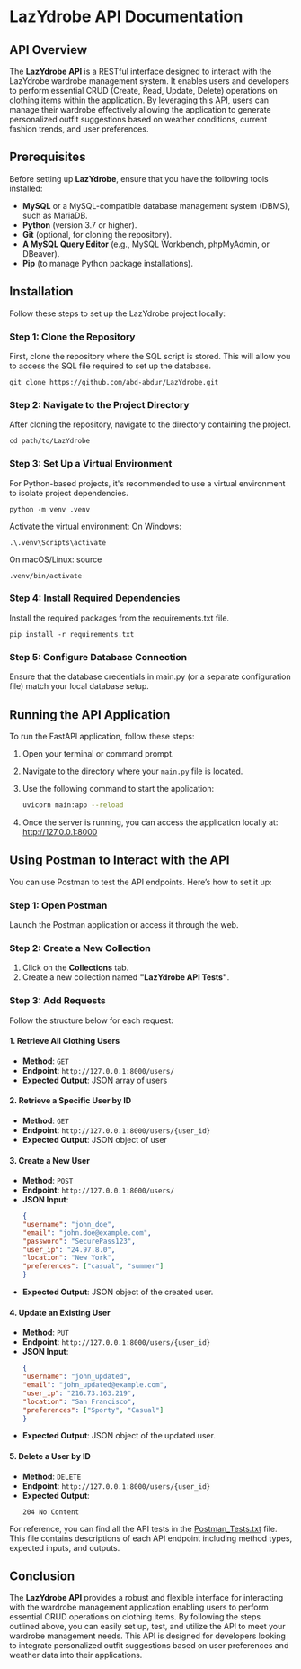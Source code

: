 # LazYdrobe API Documentation

## API Overview

The **LazYdrobe API** is a RESTful interface designed to interact with the LazYdrobe wardrobe management system. It enables users and developers to perform essential CRUD (Create, Read, Update, Delete) operations on clothing items within the application. By leveraging this API, users can manage their wardrobe effectively allowing the application to generate personalized outfit suggestions based on weather conditions, current fashion trends, and user preferences.

## Prerequisites

Before setting up **LazYdrobe**, ensure that you have the following tools installed:

- **MySQL** or a MySQL-compatible database management system (DBMS), such as MariaDB.
- **Python** (version 3.7 or higher).
- **Git** (optional, for cloning the repository).
- **A MySQL Query Editor** (e.g., MySQL Workbench, phpMyAdmin, or DBeaver).
- **Pip** (to manage Python package installations).

## Installation

Follow these steps to set up the LazYdrobe project locally:


### Step 1: Clone the Repository
First, clone the repository where the SQL script is stored. This will allow you to access the SQL file required to set up the database.
```
git clone https://github.com/abd-abdur/LazYdrobe.git
```

### Step 2: Navigate to the Project Directory
After cloning the repository, navigate to the directory containing the project.
```
cd path/to/LazYdrobe
```

### Step 3: Set Up a Virtual Environment
For Python-based projects, it's recommended to use a virtual environment to isolate project dependencies.
```
python -m venv .venv
```

Activate the virtual environment:
On Windows: 
```
.\.venv\Scripts\activate
```
On macOS/Linux: source 
```
.venv/bin/activate
```

### Step 4: Install Required Dependencies
Install the required packages from the requirements.txt file.
```
pip install -r requirements.txt
```

### Step 5: Configure Database Connection
Ensure that the database credentials in main.py (or a separate configuration file) match your local database setup.


## Running the API Application


To run the FastAPI application, follow these steps:

1. Open your terminal or command prompt.
2. Navigate to the directory where your `main.py` file is located.
3. Use the following command to start the application:

   ```bash
   uvicorn main:app --reload
   ```

4. Once the server is running, you can access the application locally at: http://127.0.0.1:8000

## Using Postman to Interact with the API

You can use Postman to test the API endpoints. Here’s how to set it up:

### Step 1: Open Postman
Launch the Postman application or access it through the web.

### Step 2: Create a New Collection
1. Click on the **Collections** tab.
2. Create a new collection named **"LazYdrobe API Tests"**.

### Step 3: Add Requests
Follow the structure below for each request:

#### 1. Retrieve All Clothing Users
- **Method**: `GET`
- **Endpoint**: `http://127.0.0.1:8000/users/`
- **Expected Output**: JSON array of users

#### 2. Retrieve a Specific User by ID
- **Method**: `GET`
- **Endpoint**: `http://127.0.0.1:8000/users/{user_id}`
- **Expected Output**: JSON object of user

#### 3. Create a New User
- **Method**: `POST`
- **Endpoint**: `http://127.0.0.1:8000/users/`
- **JSON Input**:
    ```json
    {
    "username": "john_doe",
    "email": "john.doe@example.com",
    "password": "SecurePass123",
    "user_ip": "24.97.8.0",
    "location": "New York",
    "preferences": ["casual", "summer"]
    }
    ```
- **Expected Output**: JSON object of the created user.

#### 4. Update an Existing User
- **Method**: `PUT`
- **Endpoint**: `http://127.0.0.1:8000/users/{user_id}`
- **JSON Input**:
    ```json
    {
    "username": "john_updated",
    "email": "john_updated@example.com",
    "user_ip": "216.73.163.219",
    "location": "San Francisco",
    "preferences": ["Sporty", "Casual"]
    }
    ```
- **Expected Output**: JSON object of the updated user.

#### 5. Delete a User by ID
- **Method**: `DELETE`
- **Endpoint**: `http://127.0.0.1:8000/users/{user_id}`
- **Expected Output**:
    ```
    204 No Content
    ```
For reference, you can find all the API tests in the [Postman_Tests.txt](Postman_Tests.txt) file. This file contains descriptions of each API endpoint including method types, expected inputs, and outputs.

## Conclusion

The **LazYdrobe API** provides a robust and flexible interface for interacting with the wardrobe management application enabling users to perform essential CRUD operations on clothing items. By following the steps outlined above, you can easily set up, test, and utilize the API to meet your wardrobe management needs. This API is designed for developers looking to integrate personalized outfit suggestions based on user preferences and weather data into their applications.
